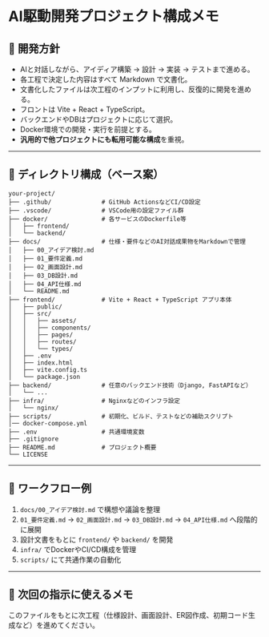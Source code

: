# AI駆動開発プロジェクト構成メモ

## 📌 開発方針

* AIと対話しながら、アイディア構築 → 設計 → 実装 → テストまで進める。
* 各工程で決定した内容はすべて Markdown で文書化。
* 文書化したファイルは次工程のインプットに利用し、反復的に開発を進める。
* フロントは Vite + React + TypeScript。
* バックエンドやDBはプロジェクトに応じて選択。
* Docker環境での開発・実行を前提とする。
* **汎用的で他プロジェクトにも転用可能な構成**を重視。

---

## 📁 ディレクトリ構成（ベース案）

```
your-project/
├── .github/              # GitHub ActionsなどCI/CD設定
├── .vscode/              # VSCode用の設定ファイル群
├── docker/               # 各サービスのDockerfile等
│   ├── frontend/
│   └── backend/
├── docs/                 # 仕様・要件などのAI対話成果物をMarkdownで管理
│   ├── 00_アイデア検討.md
│   ├── 01_要件定義.md
│   ├── 02_画面設計.md
│   ├── 03_DB設計.md
│   ├── 04_API仕様.md
│   └── README.md
├── frontend/             # Vite + React + TypeScript アプリ本体
│   ├── public/
│   ├── src/
│   │   ├── assets/
│   │   ├── components/
│   │   ├── pages/
│   │   ├── routes/
│   │   └── types/
│   ├── .env
│   ├── index.html
│   ├── vite.config.ts
│   └── package.json
├── backend/              # 任意のバックエンド技術（Django, FastAPIなど）
│   └── ...
├── infra/                # Nginxなどのインフラ設定
│   └── nginx/
├── scripts/              # 初期化、ビルド、テストなどの補助スクリプト
│── docker-compose.yml
├── .env                  # 共通環境変数
├── .gitignore
├── README.md             # プロジェクト概要
└── LICENSE
```

---

## 🔄 ワークフロー例

1. `docs/00_アイデア検討.md` で構想や議論を整理
2. `01_要件定義.md` → `02_画面設計.md` → `03_DB設計.md` → `04_API仕様.md` へ段階的に展開
3. 設計文書をもとに `frontend/` や `backend/` を開発
4. `infra/` でDockerやCI/CD構成を管理
5. `scripts/` にて共通作業の自動化

---

## 📝 次回の指示に使えるメモ

このファイルをもとに次工程（仕様設計、画面設計、ER図作成、初期コード生成など）を進めてください。
